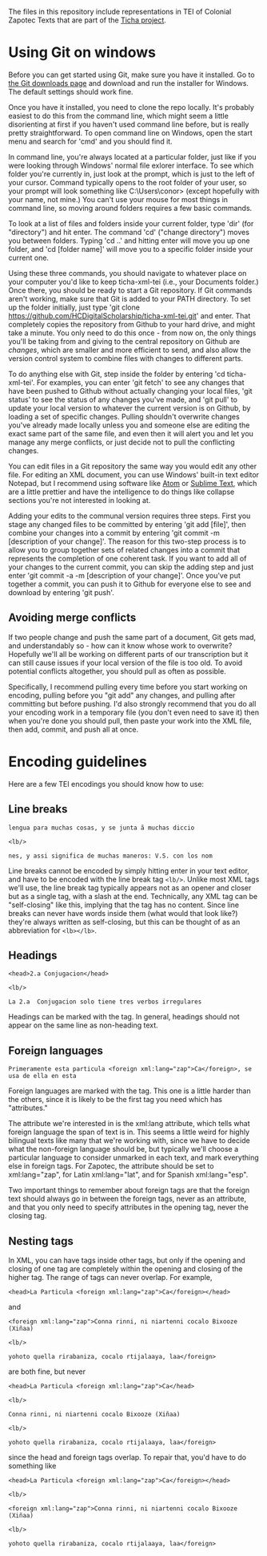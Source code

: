 The files in this repository include representations in TEI of Colonial Zapotec Texts that are part of the [Ticha project](https://ds-omeka.haverford.edu/ticha/en/index.html).

# Using Git on windows

Before you can get started using Git, make sure you have it installed. Go to [the Git downloads page](https://git-scm.com/downloads) and download and run the installer for Windows. The default settings should work fine.

Once you have it installed, you need to clone the repo locally. It's probably easiest to do this from the command line, which might seem a little disorienting at first if you haven't used command line before, but is really pretty straightforward. To open command line on Windows, open the start menu and search for 'cmd' and you should find it.

In command line, you're always located at a particular folder, just like if you were looking through Windows' normal file exlorer interface. To see which folder you're currently in, just look at the prompt, which is just to the left of your cursor. Command typically opens to the root folder of your user, so your prompt will look something like C:\Users\conor> (except hopefully with your name, not mine.) You can't use your mouse for most things in command line, so moving around folders requires a few basic commands. 

To look at a list of files and folders inside your current folder, type 'dir' (for "directory") and hit enter. The command 'cd' ("change directory") moves you between folders. Typing 'cd ..' and hitting enter will move you up one folder, and 'cd [folder name]' will move you to a specific folder inside your current one. 

Using these three commands, you should navigate to whatever place on your computer you'd like to keep ticha-xml-tei (i.e., your Documents folder.) Once there, you should be ready to start a Git repository. If Git commands aren't working, make sure that Git is added to your PATH directory. To set up the folder initially, just type 'git clone https://github.com/HCDigitalScholarship/ticha-xml-tei.git' and enter. That completely copies the repository from Github to your hard drive, and might take a minute. You only need to do this once - from now on, the only things you'll be taking from and giving to the central repository on Github are *changes*, which are smaller and more efficient to send, and also allow the version control system to combine files with changes to different parts.

To do anything else with Git, step inside the folder by entering 'cd ticha-xml-tei'. For examples, you can enter 'git fetch' to see any changes that have been pushed to Github without actually changing your local files, 'git status' to see the status of any changes you've made, and 'git pull' to update your local version to whatever the current version is on Github, by loading a set of specific changes. Pulling shouldn't overwrite changes you've already made locally unless you and someone else are editing the exact same part of the same file, and even then it will alert you and let you manage any merge conflicts, or just decide not to pull the conflicting changes.

You can edit files in a Git repository the same way you would edit any other file. For editing an XML document, you can use Windows' built-in text editor Notepad, but I recommend using software like [Atom](https://atom.io/) or [Sublime Text](https://www.sublimetext.com/), which are a little prettier and have the intelligence to do things like collapse sections you're not interested in looking at.

Adding your edits to the communal version requires three steps. First you stage any changed files to be committed by entering 'git add [file]', then combine your changes into a commit by entering 'git commit -m [description of your change]'. The reason for this two-step process is to allow you to group together sets of related changes into a commit that represents the completion of one coherent task. If you want to add all of your changes to the current commit, you can skip the adding step and just enter 'git commit -a -m [description of your change]'. Once you've put together a commit, you can push it to Github for everyone else to see and download by entering 'git push'.

## Avoiding merge conflicts

If two people change and push the same part of a document, Git gets mad, and understandably so - how can it know whose work to overwrite? Hopefully we'll all be working on different parts of our transcription but it can still cause issues if your local version of the file is too old. To avoid potential conflicts altogether, you should pull as often as possible.

Specifically, I recommend pulling every time before you start working on encoding, pulling before you "git add" any changes, and pulling after committing but before pushing. I'd also strongly recommend that you do all your encoding work in a temporary file (you don't even need to save it) then when you're done you should pull, then paste your work into the XML file, then add, commit, and push all at once.

# Encoding guidelines

Here are a few TEI encodings you should know how to use:

## Line breaks

`lengua para muchas cosas, y se junta ã muchas diccio`

`<lb/>`

`nes, y assi significa de muchas maneros: V.S. con los nom`

Line breaks cannot be encoded by simply hitting enter in your text editor, and have to be encoded with the line break tag `<lb/>`. Unlike most XML tags we'll use, the line break tag typically appears not as an opener and closer but as a single tag, with a slash at the end. Technically, any XML tag can be "self-closing" like this, implying that the tag has no content. Since line breaks can never have words inside them (what would that look like?) they're always written as self-closing, but this can be thought of as an abbreviation for `<lb></lb>`.

## Headings

`<head>2.a Conjugacion</head>`

`<lb/>`

`La 2.a  Conjugacion solo tiene tres verbos irregulares`

Headings can be marked with the <head> tag. In general, headings should not appear on the same line as non-heading text.

## Foreign languages

`Primeramente esta particula <foreign xml:lang="zap">Ca</foreign>, se usa de ella en esta`

Foreign languages are marked with the <foreign> tag. This one is a little harder than the others, since it is likely to be the first tag you need which has "attributes." 

The attribute we're interested in is the xml:lang attribute, which tells what foreign language the span of text is in. This seems a little weird for highly bilingual texts like many that we're working with, since we have to decide what the non-foreign language should be, but typically we'll choose a particular language to consider unmarked in each text, and mark everything else in foreign tags. For Zapotec, the attribute should be set to xml:lang="zap", for Latin xml:lang="lat", and for Spanish xml:lang="esp". 

Two important things to remember about foreign tags are that the foreign text should always go in between the foreign tags, never as an attribute, and that you only need to specify attributes in the opening tag, never the closing tag.

## Nesting tags

In XML, you can have tags inside other tags, but only if the opening and closing of one tag are completely within the opening and closing of the higher tag. The range of tags can never overlap. For example,

`<head>La Particula <foreign xml:lang="zap">Ca</foreign></head>`

and 

`<foreign xml:lang="zap">Conna rinni, ni niartenni cocalo Bixooze (Xiñaa)`

`<lb/>`

`yohoto quella rirabaniza, cocalo rtijalaaya, laa</foreign>`

are both fine, but never 

`<head>La Particula <foreign xml:lang="zap">Ca</head>`

`<lb/>`

`Conna rinni, ni niartenni cocalo Bixooze (Xiñaa)`

`<lb/>`

`yohoto quella rirabaniza, cocalo rtijalaaya, laa</foreign>`

since the head and foreign tags overlap. To repair that, you'd have to do something like

`<head>La Particula <foreign xml:lang="zap">Ca</foreign></head>`

`<lb/>`

`<foreign xml:lang="zap">Conna rinni, ni niartenni cocalo Bixooze (Xiñaa)`

`<lb/>`

`yohoto quella rirabaniza, cocalo rtijalaaya, laa</foreign>`

